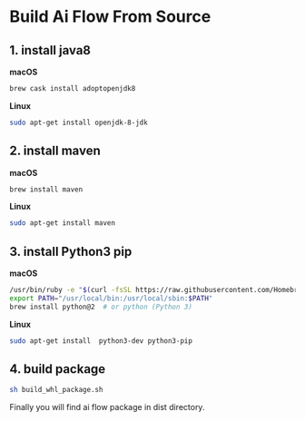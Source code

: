 # Build Ai Flow From Source

## 1. install java8

**macOS**
```bash
brew cask install adoptopenjdk8
```
**Linux**
```bash
sudo apt-get install openjdk-8-jdk
```

## 2. install maven

**macOS**
```bash
brew install maven
```
**Linux**
```bash
sudo apt-get install maven
```
## 3. install Python3 pip

**macOS**
```bash
/usr/bin/ruby -e "$(curl -fsSL https://raw.githubusercontent.com/Homebrew/install/master/install)"
export PATH="/usr/local/bin:/usr/local/sbin:$PATH"
brew install python@2  # or python (Python 3)
```

**Linux**
```bash
sudo apt-get install  python3-dev python3-pip
```

## 4. build package

```bash
sh build_whl_package.sh
```

Finally you will find ai flow package in dist directory.